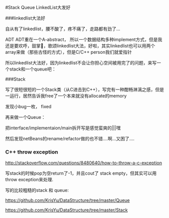 #Stack Queue LinkedList大发好


###linkedlist大法好

自从有了linkedlist，腰不酸了，疼不痛了，走路都有劲了...


ADT ADT重在一个A-abstract， 所以一个数据结构多种implement方式，但是我还是要欢呼，鼓掌👏，歌颂linkedlist大法，好啦，其实linkedlist也可以用两个array来做（那些古怪的方式），但是C/C++ person我们就爱指针


所以linkedlist大法好，因为linkedlist不会让你担心空间被用完了的问题，来写一个stack和一个queue吧：



###Stack

写了很短很短的一个Stack类（从C进击到C++），写完有一种酣畅淋漓之感，但是一运行，居然告诉我free了一个本来就没有allocate的memory

发现小bug一枚， fixed


再来做一个Queue：

把interface/implementaion/main拆开写是感觉蛮爽的|||嘿

然后发现netBeans的rename/refactor做的也不错....啊...又困了....


### C++ throw exception

<http://stackoverflow.com/questions/8480640/how-to-throw-a-c-exception>

写stack的时候pop为空return了-1，并且cout了 stack empty，但其实可以用throw exception来处理.

写的比较粗糙的stack 和 queue:

<https://github.com/KrisYu/DataStructure/tree/master/Queue>

<https://github.com/KrisYu/DataStructure/tree/master/Stack>


